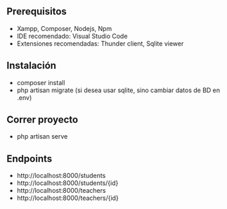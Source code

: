 
## Prerequisitos

- Xampp, Composer, Nodejs, Npm
- IDE recomendado: Visual Studio Code
- Extensiones recomendadas: Thunder client, Sqlite viewer

## Instalación

- composer install
- php artisan migrate (si desea usar sqlite, sino cambiar datos de BD en .env)

## Correr proyecto

- php artisan serve

## Endpoints

- http://localhost:8000/students
- http://localhost:8000/students/{id}
- http://localhost:8000/teachers
- http://localhost:8000/teachers/{id}